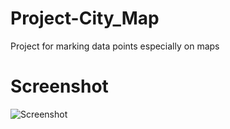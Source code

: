 # Project-City_Map
Project for marking data points especially on maps
# Screenshot
![Screenshot](https://i.imgsafe.org/1ecb4187a6.png)
